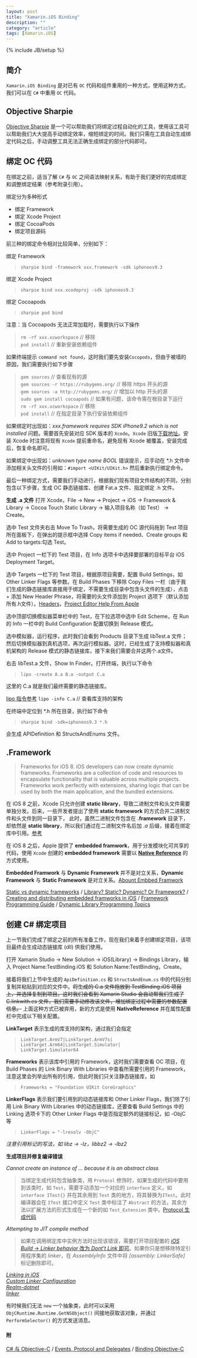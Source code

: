 ```yaml
---
layout: post
title: "Xamarin.iOS Binding"
description: ""
category: "article"
tags: [Xamarin.iOS]
---
```

{% include JB/setup %}

## 简介

`Xamarin.iOS Binding` 是对已有 `OC` 代码和组件重用的一种方式，使用这种方式，我们可以在 `C#` 中重用 `OC` 代码。

## Objective Sharpie

[Objective Sharpie](http://forums.xamarin.com/categories/ObjectiveSharpie) 是一个可以帮助我们将绑定过程自动化的工具，使用该工具可以帮助我们大大提高手动绑定效率，缩短绑定的时间。我们只需在工具自动生成绑定代码之后，手动调整工具无法正确生成绑定的部分代码即可。

## 绑定 OC 代码
在绑定之前，适当了解 `C#` 与 `OC` 之间语法映射关系，有助于我们更好的完成绑定和调整绑定结果（参考附录引用）。

绑定分为多种形式

- 绑定 Framework
- 绑定 Xcode Project
- 绑定 CocoaPods
- 绑定项目源码

前三种的绑定命令相对比较简单，分别如下：

绑定 Framework

> `sharpie bind -framework xxx.framework -sdk iphoneos9.3`

绑定 Xcode Project
> `sharpie bind xxx.xcodeproj -sdk iphoneos9.3`

绑定 Cocoapods
> `sharpie pod bind`

注意：当 Cocoapods 无法正常加载时，需要执行以下操作
> `rm -rf xxx.xcworkspace`  // 移除  
> `pod install`             // 重新安装依赖组件

如果终端提示 `command not found`，这时我们要先安装`Cocopods`，但由于被墙的原因，我们需要执行如下步骤
> `gem sources`  // 查看现有的源  
> `gem sources -r https://rubygems.org/`  // 移除 https 开头的源  
> `gem sources -a http://rubygems.org/`  // 增加以 http 开头的源  
> `sudo gem install cocoapods`  // 如果有问题，该命令需在根目录下运行  
> `rm -rf xxx.xcworkspace`  // 移除  
> `pod install`  // 在指定目录下执行安装依赖组件

如果绑定时出现如：*xxx.framework requires SDK iPhone9.2 which is not installed* 问题。需要首先安装对应 SDK 版本的 `Xcode`。`Xcode` 旧版[下载地址](https://developer.apple.com/downloads/)。安装 Xcode 时注意将现有 `Xcode` 提前重命名，避免现有 Xcode 被覆盖，安装完成后，恢复命名即可。

如果绑定中出现如：*unknown type name BOOL* 错误提示，应手动在 *.h 文件中添加相关头文件的引用如：`#import <UIKit/UIKit.h>` 然后重新执行绑定命令。

最后一种绑定方式，需要我们手动进行，根据我们现有项目文件结构的不同，分别包含以下步骤，生成 OC 静态链接库、创建 Fat.a 文件、指定绑定 .h 文件。

**生成 .a 文件**
打开 Xcode，File -> New -> Project -> iOS -> Framework & Library -> Cocoa Touch Static Library -> 输入项目名称（如 Test） -> Create。

选中 Test 文件夹右击 Move To Trash，将需要生成的 OC 源代码拖到 Test 项目所在面板下，在弹出的提示框中选择 Copy items if needed、Create groups 和 Add to targets:勾选 Test。

选中 Project 一栏下的 Test 项目，在 Info 选项卡中选择要部署的目标平台 iOS Deployment Target。

选中 Targets 一栏下的 Test 项目，根据原项目需要，配置 Build Settings，如 Other Linker Flags 等参数。在 Build Phases 下移除 Copy Files 一栏（由于我们生成的静态链接库直接用于绑定，不需要生成目录中包含头文件的生成），点击 + 添加 New Header Phrase，将需要的头文件添加到 Project 选项下（默认添加所有.h文件）。[Headers](http://stackoverflow.com/questions/10584936/understanding-xcodes-copy-headers-phase)，[Project Editor Help From Apple](https://developer.apple.com/library/ios/recipes/xcode_help-project_editor/_index.html)

选中顶部切换模拟器菜单栏中的 Test，在下拉选项中选中 Edit Scheme，在 Run 的 Info 一栏中的 Build Configuration 配置切换到 Release 模式。

选中模拟器，运行程序，此时我们会看到 Products 目录下生成 libTest.a 文件；然后切换模拟器到真机选项，再次运行模拟器。这时，已经生成了支持模拟器和真机架构的 Release 模式的静态链接库，接下来我们需要合并这两个.a文件。

右击 libTest.a 文件，Show In Finder。打开终端，执行以下命令
> `lipo -create A.a B.a -output C.a`

这里的 C.a 就是我们最终需要的静态链接库。

[lipo 指令参考](http://ss64.com/osx/lipo.html)
`lipo -info C.a`  // 查看库支持的架构

在终端中定位到 *.h 所在目录，执行如下命令
> `sharpie bind -sdk=iphoneos9.3 *.h`

会生成 APIDefinition 和 StructsAndEnums 文件。

## .Framework

> Frameworks for iOS 8. iOS developers can now create dynamic frameworks. Frameworks are a collection of code and resources to encapsulate functionality that is valuable across multiple projects. Frameworks work perfectly with extensions, sharing logic that can be used by both the main application, and the bundled extensions.

在 iOS 8 之前，Xcode 只允许创建 **static library**，导致二进制文件和头文件需要单独分发。后来，一些开发者提出了使用 **static framework** 的方式合并二进制文件和头文件到同一目录下， 此时，虽然二进制文件包含在 **.framework** 目录下，却依然是 **static library**，所以我们通过在二进制文件名后加 *.a* 后缀，接着在绑定库中引用。[参考](http://stackoverflow.com/questions/27899799/ios-static-vs-dynamic-frameworks-clarifications)

在 iOS 8 之后，Apple 提供了 **embedded framwork**，用于分发模块化可共享的代码，使用 `Xcode` 创建的 **embedded framework** 需要以 [**Native Reference**](https://developer.xamarin.com/guides/cross-platform/macios/native-references/) 的方式使用。

**Embedded Framwork** 与 **Dynamic Framework** 并不是对立关系，**Dynamic Framework** 与 **Static Framework** 是对立关系。[Abount Embbed Framwork](http://stackoverflow.com/questions/25080914/will-ios-8-support-dynamic-linking)

[Static vs dynamic frameworks](http://stackoverflow.com/questions/27899799/ios-static-vs-dynamic-frameworks-clarifications) /
[Library? Static? Dynamic? Or Framework?](http://stackoverflow.com/questions/15331056/library-static-dynamic-or-framework-project-inside-another-project) /
[Creating and distributing embedded framworks in iOS](http://code.hootsuite.com/an-introduction-to-creating-and-distributing-embedded-frameworks-in-ios/) /
[Framework Programming Guide](https://developer.apple.com/library/content/documentation/MacOSX/Conceptual/BPFrameworks/Concepts/WhatAreFrameworks.html) /
[Dynamic Library Programming Topics](https://developer.apple.com/library/content/documentation/DeveloperTools/Conceptual/DynamicLibraries/100-Articles/OverviewOfDynamicLibraries.html#//apple_ref/doc/uid/TP40001873-SW1)


## 创建 C# 绑定项目
上一节我们完成了绑定之前的所有准备工作，现在我们来着手创建绑定项目，该项目最终会生成动态链接库 (dll) 供我们使用。

打开 Xamarin Studio -> New Solution -> iOS(Library) -> Bindings Library，输入 Project Name:TestBinding.iOS 和 Solution Name:TestBinding，Create。

接着将我们上节中生成的 `ApiDefinition.cs` 和 `StructsAndEnum.cs` 中的代码分别复制并粘贴到对应的文件中。~~将生成的 C.a 文件拖放到 TestBinding.iOS 项目上，并选择复制到项目。这时我们会看到 Xamarin Studio 会自动帮我们生成了 C.linkwith.cs 文件，我们需要手动修改该文件，增加绑定过程中需要的参数配置信息。~~ 上面这种方式已被弃用，新的方式是使用 **NativeReference** 并在属性配置栏中完成以下相关配置。

**LinkTarget** 表示生成的库支持的架构，通过我们会指定
> `LinkTarget.ArmV7|LinkTarget.ArmV7s|`  
> `LinkTarget.Arm64|LinkTarget.Simulator|`  
> `LinkTarget.Simulator64`

**Frameworks** 表示该库中引用的 Framework，这时我们需要查看 OC 项目，在 Build Phases 的 Link Binary With Libraries 中查看所需要引用的 Framework，注意这里会列举出所有的引用，但此时我们只关注静态链接库，如

> `Frameworks = "Foundation UIKit CoreGraphics"`

**LinkerFlags** 表示我们要引用到的动态链接库和 Other Linker Flags，我们除了引用 Link Binary With Libraries 中的动态链接库，还要查看 Build Settings 中的 Linking 选项卡下的 Other Linker Flags 中是否指定额外的链接标记，如 -ObjC 等

> `LinkerFlags = "-lresolv -ObjC"`

*注意引用标记的写法，如 libz -> -lz，libbz2 -> -lbz2*

**生成项目并修复编译错误**

*Cannot create an instance of ... because it is an abstract class*

> 当绑定生成代码包含抽象类，用 `Protocol` 修饰时，如果生成的代码中要用到该类时，如 `Test`，需要手动添加一个对应的 `interface` 定义，如 `interface ITest{}` 并在其余用到 `Test` 类的地方，将其替换为`ITest`。此时编译器会在 `ITest` 接口中定义 `Test` 类中标注了 `Abstract` 的方法，其余方法以扩展方法的形式生成在一个新的如 `Test_Extension` 类中。[Protocol 生成代码](https://developer.xamarin.com/guides/cross-platform/macios/binding/binding-types-reference/#Protocols)
 
 *Attempting to JIT compile method*
 
 > 如果在调用绑定库中实例方法时出现该错误，需要打开项目配置的 [*iOS Build* -> *Linker behavior* 改为 *Dont't Link* 即可](https://forums.xamarin.com/discussion/2184/attempting-to-jit-compile-method)。如果你只是想移除特定引用程序集的 *linker*，在 *AssemblyInfo* 文件中将 *[assembly: LinkerSafe]* 标记删除即可。
 
[*Linking in iOS*](https://developer.xamarin.com/guides/ios/advanced_topics/linker/)   
[*Custom Linker Configuration*](https://developer.xamarin.com/guides/cross-platform/advanced/custom_linking/)  
[*Realm-dotnet*](https://github.com/realm/realm-dotnet/pull/622/files)  
[*linker*](http://www.mono-project.com/docs/tools+libraries/tools/linker/)
 
有时候我们无法 `new` 一个抽象类，此时可以采用 `ObjCRuntime.Runtime.GetNSObject()` 间接地获取该对象，并通过 `PerformSelector()` 的方式发送消息。

#### 附
[C# 与 Objective-C](https://developer.xamarin.com/guides/ios/advanced_topics/xamarin_for_objc/) /
[Events, Protocol and Delegates](https://developer.xamarin.com/guides/ios/application_fundamentals/delegates,_protocols,_and_events/) /
[Binding Objective-C](https://developer.xamarin.com/guides/cross-platform/macios/binding/)